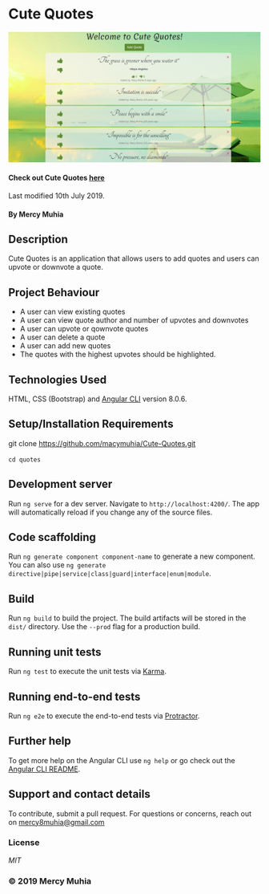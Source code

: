 # Cute Quotes
![Cute Quotes Screenshot](./src/assets/images/screenshot.png)

#### Check out Cute Quotes [here](https://macymuhia.github.io/Cute-Quotes/)

Last modified 10th July 2019.
#### By **Mercy Muhia**
## Description
Cute Quotes is an application that allows users to add quotes and users can upvote or downvote a quote.
## Project Behaviour
* A user can view existing quotes
* A user can view quote author and number of upvotes and downvotes
* A user can upvote or qownvote quotes
* A user can delete a quote
* A user can add new quotes
* The quotes with the highest upvotes should be highlighted.

## Technologies Used
HTML, CSS (Bootstrap) and [Angular CLI](https://github.com/angular/angular-cli) version 8.0.6.

## Setup/Installation Requirements
git clone https://github.com/macymuhia/Cute-Quotes.git

```cd quotes```

## Development server

Run `ng serve` for a dev server. Navigate to `http://localhost:4200/`. The app will automatically reload if you change any of the source files.

## Code scaffolding

Run `ng generate component component-name` to generate a new component. You can also use `ng generate directive|pipe|service|class|guard|interface|enum|module`.

## Build

Run `ng build` to build the project. The build artifacts will be stored in the `dist/` directory. Use the `--prod` flag for a production build.

## Running unit tests

Run `ng test` to execute the unit tests via [Karma](https://karma-runner.github.io).

## Running end-to-end tests

Run `ng e2e` to execute the end-to-end tests via [Protractor](http://www.protractortest.org/).

## Further help

To get more help on the Angular CLI use `ng help` or go check out the [Angular CLI README](https://github.com/angular/angular-cli/blob/master/README.md).

## Support and contact details
To contribute, submit a pull request. 
For questions or concerns, reach out on mercy8muhia@gmail.com
### License
*MIT*

### &copy; 2019 Mercy Muhia